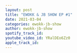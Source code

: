 ```yaml
---
layout: post
title: "EWOKK & JB SHOW EP #1"
date: 2021-03-04
categories: ewokk-jb-show
author: ewokk-jb-show
spotify_track_id: 
youtube_video_id: YRalDEo6Zz0
apple_track_id: 
---
```

